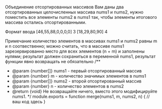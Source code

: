 Объединение отсортированных массивов
Вам даны два отсортированных целочисленных массива nums1 и nums2, нужно поместить все элементы nums2 в nums1 так, чтобы элементы итогового массива остались отсортированными.

Формат ввода
[46,55,88,0,0,0,0] 3 [18,29,80,90] 4

Примечание
количество элементов в массивах nums1 и nums2 равны m и n соотвественно;
можно считать, что в массиве nums1 зарезервированно место для всех элементов (n + m) и заполнены нулями;
результат должен сохраниться в переменной nums1, результат функции явно возвращать не обязательно
/\*\*

- @param {number[]} nums1 - первый отсортированный массив
- @param {number} m - количество значимых элементов в nums1
- @param {number[]} nums2 - второй отсортированный массив
- @param {number} n - количество элементов в nums2
- @return {void} Не возвращайте ничего, вместо этого модифицируйте nums1.
  \*/
  module.exports = function merge(nums1, m, nums2, n) {
  // ваш код здесь
  }
